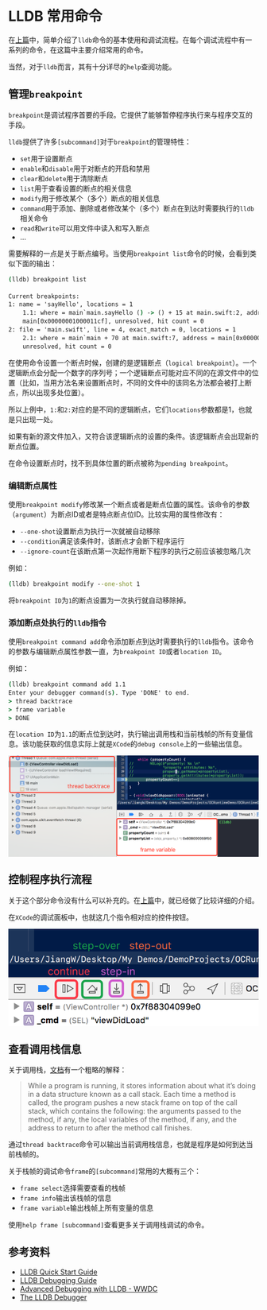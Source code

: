 # LLDB 常用命令

在[上篇](about-lldb-what-else-do-you-know.md)中，简单介绍了`lldb`命令的基本使用和调试流程。在每个调试流程中有一系列的命令，在这篇中主要介绍常用的命令。

当然，对于`lldb`而言，其有十分详尽的`help`查阅功能。

## 管理`breakpoint`

`breakpoint`是调试程序首要的手段。它提供了能够暂停程序执行来与程序交互的手段。

`lldb`提供了许多`[subcommand]`对于`breakpoint`的管理特性：

- `set`用于设置断点
- `enable`和`disable`用于对断点的开启和禁用
- `clear`和`delete`用于清除断点
- `list`用于查看设置的断点的相关信息
- `modify`用于修改某个（多个）断点的相关信息
- `command`用于添加、删除或者修改某个（多个）断点在到达时需要执行的`lldb`相关命令
- `read`和`write`可以用文件中读入和写入断点
- ...

需要解释的一点是关于断点编号。当使用`breakpoint list`命令的时候，会看到类似下面的输出：

```cmd
(lldb) breakpoint list

Current breakpoints:
1: name = 'sayHello', locations = 1
    1.1: where = main`main.sayHello () -> () + 15 at main.swift:2, address =
    main[0x00000001000011cf], unresolved, hit count = 0
2: file = 'main.swift', line = 4, exact_match = 0, locations = 1
    2.1: where = main`main + 70 at main.swift:7, address = main[0x00000001000011a6],
    unresolved, hit count = 0
```
在使用命令设置一个断点时候，创建的是逻辑断点（`logical breakpoint`）。一个逻辑断点会分配一个数字的序列号；一个逻辑断点可能对应不同的在源文件中的位置（比如，当用方法名来设置断点时，不同的文件中的该同名方法都会被打上断点，所以出现多处位置）。

所以上例中，`1:`和`2:`对应的是不同的逻辑断点，它们`locations`参数都是1，也就是只出现一处。

如果有新的源文件加入，又符合该逻辑断点的设置的条件。该逻辑断点会出现新的断点位置。

在命令设置断点时，找不到具体位置的断点被称为`pending breakpoint`。

### 编辑断点属性

使用`breakpoint modify`修改某一个断点或者是断点位置的属性。该命令的参数（`argument`）为断点ID或者是特点断点位ID。比较实用的属性修改有：

- `--one-shot`设置断点为执行一次就被自动移除
- `--condition`满足该条件时，该断点才会断下程序运行
- `--ignore-count`在该断点第一次起作用断下程序的执行之前应该被忽略几次

例如：

```cmd
(lldb) breakpoint modify --one-shot 1
```

将`breakpoint ID`为`1`的断点设置为一次执行就自动移除掉。

### 添加断点处执行的`lldb`指令

使用`breakpoint command add`命令添加断点到达时需要执行的`lldb`指令。该命令的参数与编辑断点属性参数一直，为`breakpoint ID`或者`location ID`。

例如：

```cmd
(lldb) breakpoint command add 1.1
Enter your debugger command(s). Type 'DONE' to end.
> thread backtrace
> frame variable 
> DONE
```

在`location ID`为`1.1`的断点位到达时，执行输出调用栈和当前栈帧的所有变量信息。该功能获取的信息实际上就是`XCode`的`debug console`上的一些输出信息。

<div align='center'>
<img 
src="../images/lldb-xcode-console.png" 
width="600" 
title = "LLDB XCode Console"
alt = "LLDB XCode Console"
align = center
/>
<br />
</div>

## 控制程序执行流程

关于这个部分命令没有什么可以补充的。在[上篇](about-lldb-what-else-do-you-know.md)中，就已经做了比较详细的介绍。

在`XCode`的调试面板中，也就这几个指令相对应的控件按钮。

<div align='center'>
<img 
src="../images/lldb-xcode-gui-controls.png" 
width="600" 
title = "LLDB XCode Console GUI Controls"
alt = "LLDB XCode Console GUI Controls"
align = center
/>
<br />
</div>


## 查看调用栈信息

关于调用栈，[文档](https://developer.apple.com/library/content/documentation/General/Conceptual/lldb-guide/chapters/C5-Examining-The-Call-Stack.html#//apple_ref/doc/uid/TP40016717-CH10-SW1)有一个粗略的解释：

> While a program is running, it stores information about what it’s doing in a data structure known as a call stack. Each time a method is called, the program pushes a new stack frame on top of the call stack, which contains the following: the arguments passed to the method, if any, the local variables of the method, if any, and the address to return to after the method call finishes.

通过`thread backtrace`命令可以输出当前调用栈信息，也就是程序是如何到达当前栈帧的。

关于栈帧的调试命令`frame`的`[subcommand]`常用的大概有三个：

- `frame select`选择需要查看的栈帧
- `frame info`输出该栈帧的信息
- `frame variable`输出栈帧上所有变量的信息

使用`help frame [subcommand]`查看更多关于调用栈调试的命令。

## 参考资料

- [LLDB Quick Start Guide](https://developer.apple.com/library/content/documentation/IDEs/Conceptual/gdb_to_lldb_transition_guide/document/Introduction.html)
- [LLDB Debugging Guide](https://developer.apple.com/library/content/documentation/General/Conceptual/lldb-guide/chapters/Introduction.html)
- [Advanced Debugging with LLDB - WWDC](https://developer.apple.com/videos/play/wwdc2013/413/)
- [The LLDB Debugger](https://lldb.llvm.org/)
